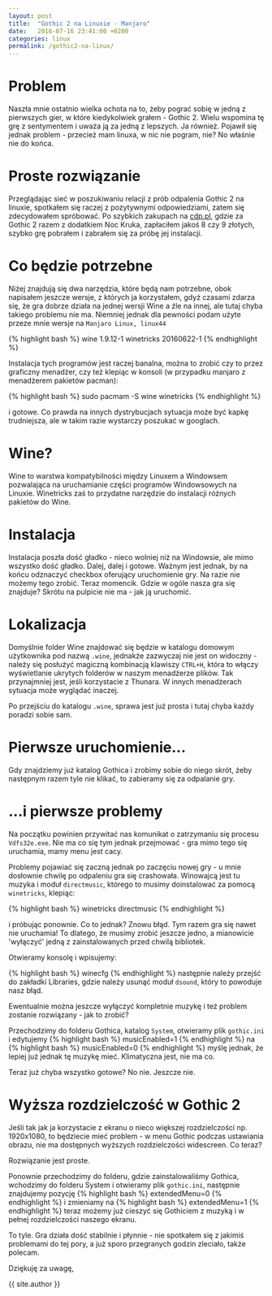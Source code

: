 ```yaml
---
layout: post
title:  "Gothic 2 na Linuxie - Manjaro"
date:   2016-07-16 23:41:00 +0200
categories: linux
permalink: /gothic2-na-linux/
---
```


# Problem

Naszła mnie ostatnio wielka ochota na to, żeby pograć sobię w jedną z pierwszych gier, w które kiedykolwiek grałem - Gothic 2. Wielu wspomina tę grę z sentymentem i uważa ją za jedną z lepszych. Ja również.
Pojawił się jednak problem - przecież mam linuxa, w nic nie pogram, nie? No właśnie nie do końca.

# Proste rozwiązanie

Przeglądając sieć w poszukiwaniu relacji z prób odpalenia Gothic 2 na linuxie, spotkałem się raczej z pozytywnymi odpowiedziami, zatem się zdecydowałem spróbować. Po szybkich zakupach na [cdp.pl](https://cdp.pl/), gdzie za Gothic 2 razem z dodatkiem Noc Kruka, zapłaciłem jakoś 8 czy 9 złotych, szybko grę pobrałem i zabrałem się za próbę jej instalacji.

# Co będzie potrzebne

Niżej znajdują się dwa narzędzia, które będą nam potrzebne, obok napisałem jeszcze wersje, z których ja korzystałem, gdyż czasami zdarza się, że gra dobrze działa na jednej wersji Wine a źle na innej, ale tutaj chyba takiego problemu nie ma. Niemniej jednak dla pewności podam użyte przeze mnie wersje na `Manjaro Linux, linux44`

{% highlight bash %}
wine 1.9.12-1
winetricks 20160622-1
{% endhighlight %}

Instalacja tych programów jest raczej banalna, można to zrobić czy to przez graficzny menadżer, czy też klepiąc w konsoli (w przypadku manjaro z menadżerem pakietów pacman):

{% highlight bash %}
sudo pacmam -S wine winetricks
{% endhighlight %}

i gotowe. Co prawda na innych dystrybucjach sytuacja może być kapkę trudniejsza, ale w takim razie wystarczy poszukać w googlach.

# Wine?

Wine to warstwa kompatybilności między Linuxem a Windowsem pozwalająca na uruchamianie części programów Windowsowych na Linuxie. Winetricks zaś to przydatne narzędzie do instalacji różnych pakietów do Wine.

# Instalacja

Instalacja poszła dość gładko - nieco wolniej niż na Windowsie, ale mimo wszystko dość gładko. Dalej, dalej i gotowe. Ważnym jest jednak, by na końcu odznaczyć checkbox oferujący uruchomienie gry. Na razie nie możemy tego zrobić. Teraz momencik. Gdzie w ogóle nasza gra się znajduje? Skrótu na pulpicie nie ma - jak ją uruchomić.

# Lokalizacja

Domyślnie folder Wine znajdować się będzie w katalogu domowym użytkownika pod nazwą `.wine`, jednakże zazwyczaj nie jest on widoczny - należy się posłużyć magiczną kombinacją klawiszy `CTRL+H`, która to włączy wyświetlanie ukrytych folderów w naszym menadżerze plików. Tak przynajmniej jest, jeśli korzystacie z Thunara. W innych menadżerach sytuacja może wyglądać inaczej.

Po przejściu do katalogu `.wine`, sprawa jest już prosta i tutaj chyba każdy poradzi sobie sam.

# Pierwsze uruchomienie...

Gdy znajdziemy już katalog Gothica i zrobimy sobie do niego skrót, żeby następnym razem tyle nie klikać, to zabieramy się za odpalanie gry.

# ...i pierwsze problemy

Na początku powinien przywitać nas komunikat o zatrzymaniu się procesu `Vdfs32e.exe`. Nie ma co się tym jednak przejmować - gra mimo tego się uruchamia, mamy menu jest cacy.

Problemy pojawiać się zaczną jednak po zaczęciu nowej gry - u mnie dosłownie chwilę po odpaleniu gra się crashowała. Winowajcą jest tu muzyka i moduł `directmusic`, którego to musimy doinstalować za pomocą `winetricks`, klepiąc:

{% highlight bash %}
winetricks directmusic
{% endhighlight %}

i próbując ponownie. Co to jednak? Znowu błąd. Tym razem gra się nawet nie uruchamia! To dlatego, że musimy zrobić jeszcze jedno, a mianowicie 'wyłączyć' jedną z zainstalowanych przed chwilą bibliotek. 

Otwieramy konsolę i wpisujemy:

{% highlight bash %}
winecfg 
{% endhighlight %}
następnie należy przejść do zakładki Libraries, gdzie należy usunąć moduł `dsound`, który to powoduje nasz błąd.

Ewentualnie można jeszcze wyłączyć kompletnie muzykę i też problem zostanie rozwiązany - jak to zrobić?

Przechodzimy do folderu Gothica, katalog `System`, otwieramy plik `gothic.ini` i edytujemy
{% highlight bash %}
musicEnabled=1
{% endhighlight %}
na
{% highlight bash %}
musicEnabled=0
{% endhighlight %}
myślę jednak, że lepiej już jednak tę muzykę mieć. Klimatyczna jest, nie ma co.

Teraz już chyba wszystko gotowe? No nie. Jeszcze nie. 

# Wyższa rozdzielczość w Gothic 2

Jeśli tak jak ja korzystacie z ekranu o nieco większej rozdzielczości np. 1920x1080, to będziecie mieć problem - w menu Gothic podczas ustawiania obrazu, nie ma dostępnych wyższych rozdzielczości widescreen. Co teraz?

Rozwiązanie jest proste.

Ponownie przechodzimy do folderu, gdzie zainstalowaliśmy Gothica, wchodzimy do folderu System i otwieramy plik `gothic.ini`, następnie znajdujemy pozycję
{% highlight bash %}
extendedMenu=0
{% endhighlight %}
i zmieniamy na
{% highlight bash %}
extendedMenu=1
{% endhighlight %}
teraz możemy już cieszyć się Gothiciem z muzyką i w pełnej rozdzielczości naszego ekranu.

To tyle. Gra działa dość stabilnie i płynnie - nie spotkałem się z jakimiś problemami do tej pory, a już sporo przegranych godzin zleciało, także polecam.

Dziękuję za uwagę,

{{ site.author }}
